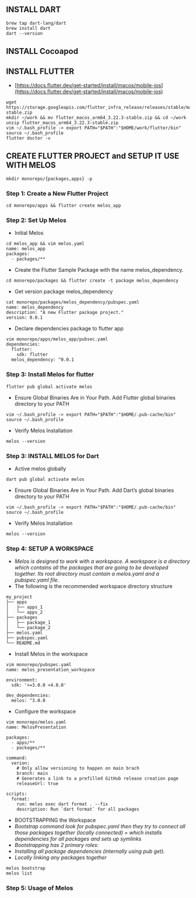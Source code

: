 ## INSTALL DART
```
brew tap dart-lang/dart
brew install dart
dart --version
```
## INSTALL Cocoapod

## INSTALL FLUTTER 
- [https://docs.flutter.dev/get-started/install/macos/mobile-ios](https://docs.flutter.dev/get-started/install/macos/mobile-ios)
```
wget https://storage.googleapis.com/flutter_infra_release/releases/stable/macos/flutter_macos_arm64_3.22.3-stable.zip
mkdir ~/work && mv flutter_macos_arm64_3.22.3-stable.zip && cd ~/work
unzip flutter_macos_arm64_3.22.3-stable.zip
vim ~/.bash_profile -> export PATH="$PATH":"$HOME/work/flutter/bin" 
source ~/.bash_profile
flutter doctor -v
```
## CREATE FLUTTER PROJECT and SETUP IT USE WITH MELOS
```
mkdir monorepo/{packages,apps} -p
```
### Step 1: Create a New Flutter Project
```
cd monorepo/apps && flutter create melos_app
```
### Step 2: Set Up Melos
- Initial Melos
```
cd melos_app && vim melos.yaml
name: melos_app
packages:
  - packages/**
```  
- Create the Flutter Sample Package with the name melos_dependency.
```
cd monorepo/packages && flutter create -t package melos_dependency
```
- Get version package melos_dependency
```
cat monorepo/packages/melos_dependency/pubspec.yaml 
name: melos_dependency
description: "A new Flutter package project."
version: 0.0.1
```
- Declare dependencies package to flutter app 
```
vim monorepo/apps/melos_app/pubsec.yaml
dependencies:
  flutter:
    sdk: flutter
  melos_dependency: ^0.0.1
```
### Step 3: Install Melos for flutter
```
flutter pub global activate melos
```
- Ensure Global Binaries Are in Your Path. Add Flutter global binaries directory to your PATH
```
vim ~/.bash_profile -> export PATH="$PATH":"$HOME/.pub-cache/bin"
source ~/.bash_profile
```
- Verify Melos Installation
```
melos --version
```

### Step 3: INSTALL MELOS for Dart
- Active melos globally
```
dart pub global activate melos
```
- Ensure Global Binaries Are in Your Path. Add Dart’s global binaries directory to your PATH
```
vim ~/.bash_profile -> export PATH="$PATH":"$HOME/.pub-cache/bin"
source ~/.bash_profile
```
- Verify Melos Installation
```
melos --version
```
### Step 4: SETUP A WORKSPACE
-  *Melos is designed to work with a workspace. A workspace is a directory which contains all the packages that are going to be developed together. Its root directory must contain a melos.yaml and a pubspec.yaml file.*
- The following is the recommended workspace directory structure
```
my_project
├── apps
│   ├── apps_1
│   └── apps_2
├── packages
│   ├── package_1
│   └── package_2
├── melos.yaml
├── pubspec.yaml
└── README.md
```
- Install Melos in the workspace
```
vim monorepo/pubspec.yaml
name: melos_presentation_workspace

environment:
  sdk: '>=3.0.0 <4.0.0'

dev_dependencies:
  melos: ^3.0.0
```
- Configure the workspace  
```
vim monorepo/melos.yaml
name: MelosPresentation

packages:
  - apps/**
  - packages/**

command:
  verion:
    # Only allow versioning to happen on main brach
    branch: main
    # Generates a link to a prefilled GitHub release creation page
    releaseUrl: true

scripts:
  format:
    run: melos exec dart format . --fix
    description: Run `dart format` for all packages
```
- BOOTSTRAPPING the Workspace 
- *Bootstrap command look for pubspec.yaml then they try to connect all those packages together (locally connected) = which installs dependencies for all packages and sets up symlinks*
- *Bootstrapping has 2 primary roles:*
-  *Installing all package dependencies (internally using pub get).*
-  *Locally linking any packages together*
```
melos bootstrap
melos list
```

### Step 5: Usage of Melos




